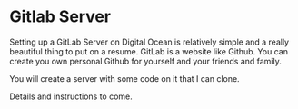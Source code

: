 # Gitlab Server

Setting up a GitLab Server on Digital Ocean is relatively simple and a really beautiful thing to put on a resume. 
GitLab is a website like Github. You can create you own personal Github for yourself and your friends and family.

You will create a server with some code on it that I can clone.

Details and instructions to come.

